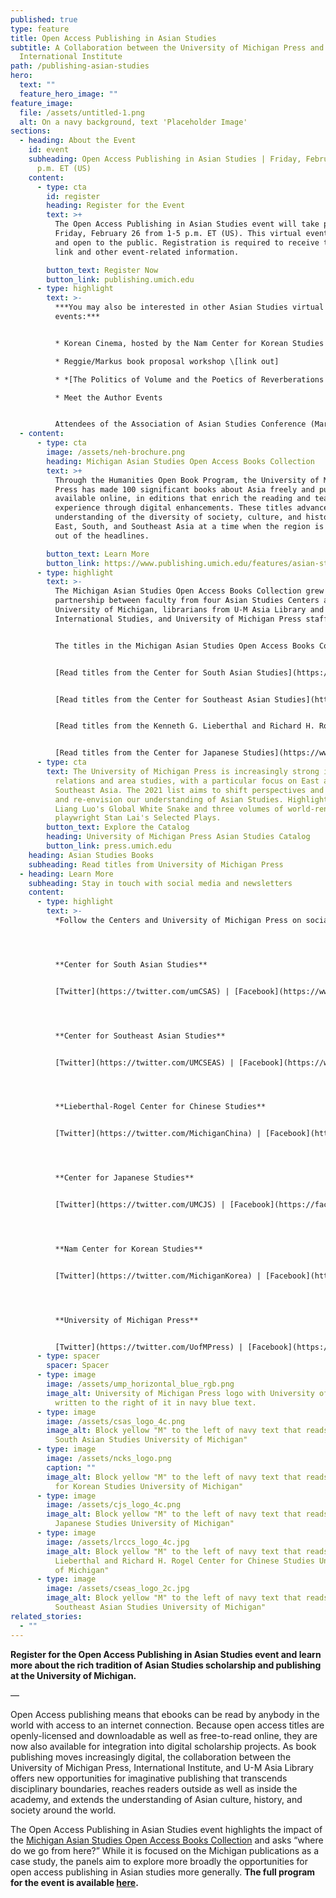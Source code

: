 ```yaml
---
published: true
type: feature
title: Open Access Publishing in Asian Studies
subtitle: A Collaboration between the University of Michigan Press and
  International Institute
path: /publishing-asian-studies
hero:
  text: ""
  feature_hero_image: ""
feature_image:
  file: /assets/untitled-1.png
  alt: On a navy background, text 'Placeholder Image'
sections:
  - heading: About the Event
    id: event
    subheading: Open Access Publishing in Asian Studies | Friday, February 26, 1-5
      p.m. ET (US)
    content:
      - type: cta
        id: register
        heading: Register for the Event
        text: >+
          The Open Access Publishing in Asian Studies event will take place on
          Friday, February 26 from 1-5 p.m. ET (US). This virtual event is free
          and open to the public. Registration is required to receive the Zoom
          link and other event-related information.

        button_text: Register Now
        button_link: publishing.umich.edu
      - type: highlight
        text: >-
          ***You may also be interested in other Asian Studies virtual
          events:***


          * Korean Cinema, hosted by the Nam Center for Korean Studies \[link out]

          * Reggie/Markus book proposal workshop \[link out]

          * *[The Politics of Volume and the Poetics of Reverberations across the Black Pacific](https://ii.umich.edu/cjs/news-events/events.detail.html/79852-20509609.html)* | Will Bridges, University of Rochester | April 15, 12:00-1:30 PM ET | Hosted by the Center for Japanese Studies at the University of Michigan

          * Meet the Author Events


          Attendees of the Association of Asian Studies Conference (March 21-26, 2021) can also look for our University of Michigan Press and International Institute virtual booth.
  - content:
      - type: cta
        image: /assets/neh-brochure.png
        heading: Michigan Asian Studies Open Access Books Collection
        text: >+
          Through the Humanities Open Book Program, the University of Michigan
          Press has made 100 significant books about Asia freely and publicly
          available online, in editions that enrich the reading and teaching
          experience through digital enhancements. These titles advance public
          understanding of the diversity of society, culture, and history in
          East, South, and Southeast Asia at a time when the region is rarely
          out of the headlines.

        button_text: Learn More
        button_link: https://www.publishing.umich.edu/features/asian-studies
      - type: highlight
        text: >-
          The Michigan Asian Studies Open Access Books Collection grew from a
          partnership between faculty from four Asian Studies Centers at the
          University of Michigan, librarians from U-M Asia Library and
          International Studies, and University of Michigan Press staff.


          The titles in the Michigan Asian Studies Open Access Books Collection are presented in discoverable, accessible, and citable form. The books are free to read on Fulcrum at each Center’s page and within the University of Michigan Press Ebook Collection (UMP EBC).


          [Read titles from the Center for South Asian Studies](https://www.fulcrum.org/csas)


          [Read titles from the Center for Southeast Asian Studies](https://www.fulcrum.org/cseas)


          [Read titles from the Kenneth G. Lieberthal and Richard H. Rogel Center for Chinese Studies](https://www.fulcrum.org/lrccs)


          [Read titles from the Center for Japanese Studies](https://www.fulcrum.org/cjs)
      - type: cta
        text: The University of Michigan Press is increasingly strong in international
          relations and area studies, with a particular focus on East and
          Southeast Asia. The 2021 list aims to shift perspectives and challenge
          and re-envision our understanding of Asian Studies. Highlights include
          Liang Luo's Global White Snake and three volumes of world-renowned
          playwright Stan Lai's Selected Plays.
        button_text: Explore the Catalog
        heading: University of Michigan Press Asian Studies Catalog
        button_link: press.umich.edu
    heading: Asian Studies Books
    subheading: Read titles from University of Michigan Press
  - heading: Learn More
    subheading: Stay in touch with social media and newsletters
    content:
      - type: highlight
        text: >-
          *Follow the Centers and University of Michigan Press on social media*




          **Center for South Asian Studies**


          [Twitter](https://twitter.com/umCSAS) | [Facebook](https://www.facebook.com/UMCSAS) | [YouTube](https://www.youtube.com/user/umcsas)




          **Center for Southeast Asian Studies**


          [Twitter](https://twitter.com/UMCSEAS) | [Facebook](https://www.facebook.com/umcseas) | [YouTube](https://www.youtube.com/user/umcseas)




          **Lieberthal-Rogel Center for Chinese Studies** 


          [Twitter](https://twitter.com/MichiganChina) | [Facebook](https://www.facebook.com/centerforchinesestudies) | [YouTube](https://www.youtube.com/channel/UCh1JmoKwIMuzdJbxMyiQrQw)




          **Center for Japanese Studies**


          [Twitter](https://twitter.com/UMCJS) | [Facebook](https://facebook.com/umcjs) | [YouTube](https://www.youtube.com/user/umcjs)




          **Nam Center for Korean Studies** 


          [Twitter](https://twitter.com/MichiganKorea) | [Facebook](https://www.facebook.com/NamCenter) | [YouTube](https://www.youtube.com/channel/UCS3WxYxar3WJvcHLRiQh-Tg)




          **University of Michigan Press**


          [Twitter](https://twitter.com/UofMPress) | [Facebook](https://www.facebook.com/pages/University-of-Michigan-Press/37383103953?ref=ts) | [YouTube](https://www.youtube.com/user/umichpress)
      - type: spacer
        spacer: Spacer
      - type: image
        image: /assets/ump_horizontal_blue_rgb.png
        image_alt: University of Michigan Press logo with University of Michigan Press
          written to the right of it in navy blue text.
      - type: image
        image: /assets/csas_logo_4c.png
        image_alt: Block yellow "M" to the left of navy text that reads "LSA Center for
          South Asian Studies University of Michigan"
      - type: image
        image: /assets/ncks_logo.png
        caption: ""
        image_alt: Block yellow "M" to the left of navy text that reads "LSA NAM Center
          for Korean Studies University of Michigan"
      - type: image
        image: /assets/cjs_logo_4c.png
        image_alt: Block yellow "M" to the left of navy text that reads "LSA Center for
          Japanese Studies University of Michigan"
      - type: image
        image: /assets/lrccs_logo_4c.jpg
        image_alt: Block yellow "M" to the left of navy text that reads "LSA Kenneth G.
          Lieberthal and Richard H. Rogel Center for Chinese Studies University
          of Michigan"
      - type: image
        image: /assets/cseas_logo_2c.jpg
        image_alt: Block yellow "M" to the left of navy text that reads "LSA Center for
          Southeast Asian Studies University of Michigan"
related_stories:
  - ""
---
```

**Register for the Open Access Publishing in Asian Studies event and learn more about the rich tradition of Asian Studies scholarship and publishing at the University of Michigan.**

—

Open Access publishing means that ebooks can be read by anybody in the world with access to an internet connection. Because open access titles are openly-licensed and downloadable as well as free-to-read online, they are now also available for integration into digital scholarship projects. As book publishing moves increasingly digital, the collaboration between the University of Michigan Press, International Institute, and U-M Asia Library offers new opportunities for imaginative publishing that transcends disciplinary boundaries, reaches readers outside as well as inside the academy, and extends the understanding of Asian culture, history, and society around the world.

The Open Access Publishing in Asian Studies event highlights the impact of the [Michigan Asian Studies Open Access Books Collection](https://www.publishing.umich.edu/features/asian-studies) and asks “where do we go from here?” While it is focused on the Michigan publications as a case study, the panels aim to explore more broadly the opportunities for open access publishing in Asian studies more generally. **The full program for the event is available [here](https://publishing.umich.edu/assets/eventprogram.pdf).**